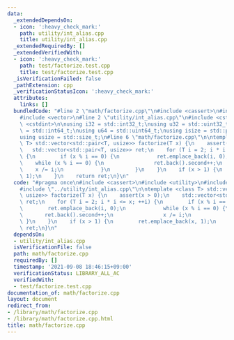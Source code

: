 ```yaml
---
data:
  _extendedDependsOn:
  - icon: ':heavy_check_mark:'
    path: utility/int_alias.cpp
    title: utility/int_alias.cpp
  _extendedRequiredBy: []
  _extendedVerifiedWith:
  - icon: ':heavy_check_mark:'
    path: test/factorize.test.cpp
    title: test/factorize.test.cpp
  _isVerificationFailed: false
  _pathExtension: cpp
  _verificationStatusIcon: ':heavy_check_mark:'
  attributes:
    links: []
  bundledCode: "#line 2 \"math/factorize.cpp\"\n#include <cassert>\n#include <utility>\n\
    #include <vector>\n#line 2 \"utility/int_alias.cpp\"\n#include <cstddef>\n#include\
    \ <cstdint>\n\nusing i32 = std::int32_t;\nusing u32 = std::uint32_t;\nusing i64\
    \ = std::int64_t;\nusing u64 = std::uint64_t;\nusing isize = std::ptrdiff_t;\n\
    using usize = std::size_t;\n#line 6 \"math/factorize.cpp\"\n\ntemplate <class\
    \ T> std::vector<std::pair<T, usize>> factorize(T x) {\n    assert(x > 0);\n \
    \   std::vector<std::pair<T, usize>> ret;\n    for (T i = 2; i * i <= x; ++i)\
    \ {\n        if (x % i == 0) {\n            ret.emplace_back(i, 0);\n        \
    \    while (x % i == 0) {\n                ret.back().second++;\n            \
    \    x /= i;\n            }\n        }\n    }\n    if (x > 1) {\n        ret.emplace_back(x,\
    \ 1);\n    }\n    return ret;\n}\n"
  code: "#pragma once\n#include <cassert>\n#include <utility>\n#include <vector>\n\
    #include \"../utility/int_alias.cpp\"\n\ntemplate <class T> std::vector<std::pair<T,\
    \ usize>> factorize(T x) {\n    assert(x > 0);\n    std::vector<std::pair<T, usize>>\
    \ ret;\n    for (T i = 2; i * i <= x; ++i) {\n        if (x % i == 0) {\n    \
    \        ret.emplace_back(i, 0);\n            while (x % i == 0) {\n         \
    \       ret.back().second++;\n                x /= i;\n            }\n       \
    \ }\n    }\n    if (x > 1) {\n        ret.emplace_back(x, 1);\n    }\n    return\
    \ ret;\n}\n"
  dependsOn:
  - utility/int_alias.cpp
  isVerificationFile: false
  path: math/factorize.cpp
  requiredBy: []
  timestamp: '2021-09-08 18:46:15+09:00'
  verificationStatus: LIBRARY_ALL_AC
  verifiedWith:
  - test/factorize.test.cpp
documentation_of: math/factorize.cpp
layout: document
redirect_from:
- /library/math/factorize.cpp
- /library/math/factorize.cpp.html
title: math/factorize.cpp
---
```

